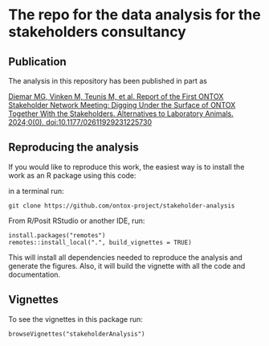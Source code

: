 # The repo for the data analysis for the stakeholders consultancy

## Publication
The analysis in this repository has been published in part as

[Diemar MG, Vinken M, Teunis M, et al. Report of the First ONTOX Stakeholder Network Meeting: Digging Under the Surface of ONTOX Together With the Stakeholders. Alternatives to Laboratory Animals. 2024;0(0). doi:10.1177/02611929231225730](https://doi.org/10.1177/02611929231225730)

## Reproducing the analysis
If you would like to reproduce this work, the easiest way is to install the
work as an R package using this code:

in a terminal run:
```
git clone https://github.com/ontox-project/stakeholder-analysis
```

From R/Posit RStudio or another IDE, run:
```
install.packages("remotes")
remotes::install_local(".", build_vignettes = TRUE)
```

This will install all dependencies needed to reproduce the analysis and generate the figures.
Also, it will build the vignette with all the code and documentation.

## Vignettes
To see the vignettes in this package run:
```
browseVignettes("stakeholderAnalysis")
```



